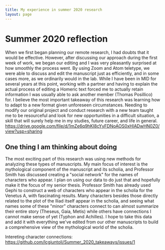 ```yaml
---
title: My experience in summer 2020 research 
layout: page 
---
```



# Summer 2020 reflection
When we first began planning our remote research, I had doubts that it would be effective. However, after discussing our approach during the first week of work, we began our editing and I was very pleasantly surprised at how smoothly the process went. By using Zoom and Atom teletype, we were able to discuss and edit the manuscript just as efficiently, and in some cases more, as we ordinarily would in the lab. While I have been in MID for several years at this point, working with a partner and having to explain the actual process of editing a Homeric text forced me to actually retain information I was usually able to ask another member (Thomas Posillico) for. I believe the most important takeaway of this research was learning how to adapt to a new format given unforeseen circumstances. Needing to modify our original project and conduct research with a new team taught me to be resourceful and look for new opportunities in a difficult situation, a skill that will surely help me in my studies, future career, and life in general.  
https://drive.google.com/file/d/1mZe6q9hKI8cYyFDNoAOS0xHlADwHN0Z0/view?usp=sharing
## One thing I am thinking about doing 
The most exciting part of this research was using new methods for analyzing these types of manuscripts. My main focus of interest is the mythological component of the manuscript and its scholia, and Professor Smith has discussed creating a "social network" for the names of characters who appear. I plan on using our data to do just that and hopefully make it the focus of my senior thesis. Professor Smith has already used Gephi to construct a web of characters who appear in the scholia for the Venetus A, with fascinating results. Many characters besides those directly related to the plot of the Iliad itself appear in the scholia, and seeing what names some of these "minor" characters connect to can almost summarize their entire story (Theseus, Gaia, Metis) while others have connections I cannot make sense of yet (Typhon and Achilles). I hope to take this data and add it with everything we've edited from our other manuscripts to build a comprehensive view of the mythological world of the scholia. 

Intereting character connections: 
https://github.com/lcgiuntoli/Summer_2020_takeaways/issues/1
